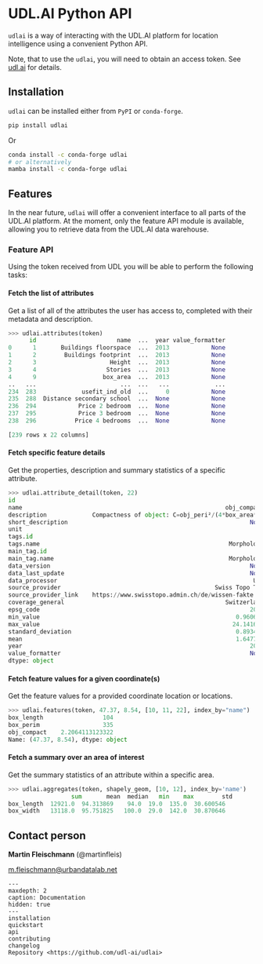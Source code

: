 # UDL.AI Python API

`udlai` is a way of interacting with the UDL.AI platform for location intelligence using a convenient Python API.

Note, that to use the `udlai`, you will need to obtain an access token. See [udl.ai](https://udl.ai) for details.

## Installation

`udlai` can be installed either from `PyPI` or `conda-forge`.

```sh
pip install udlai
```

Or

```sh
conda install -c conda-forge udlai
# or alternatively
mamba install -c conda-forge udlai
```

## Features

In the near future, `udlai` will offer a convenient interface to all parts of the UDL.AI platform. At the moment, only the feature API module is available, allowing you to retrieve data from the UDL.AI data warehouse.

### Feature API

Using the token received from UDL you will be able to perform the following tasks:

#### Fetch the list of attributes

Get a list of all of the attributes the user has access to, completed with their metadata and description.

```py
>>> udlai.attributes(token)
      id                       name  ...  year value_formatter
0      1       Buildings floorspace  ...  2013            None
1      2        Buildings footprint  ...  2013            None
2      3                     Height  ...  2013            None
3      4                    Stories  ...  2013            None
4      9                   box_area  ...  2013            None
..   ...                        ...  ...   ...             ...
234  283             usefit_ind_old  ...     0            None
235  288  Distance secondary school  ...  None            None
236  294            Price 2 bedroom  ...  None            None
237  295            Price 3 bedroom  ...  None            None
238  296           Price 4 bedrooms  ...  None            None

[239 rows x 22 columns]
```

#### Fetch specific feature details

Get the properties, description and summary statistics of a specific attribute.

```py
>>> udlai.attribute_detail(token, 22)
id                                                                     22
name                                                          obj_compact
description             Compactness of object: C=obj_peri²/(4*box_area*π)
short_description                                                    None
unit                                                                    -
tags.id                                                                 4
tags.name                                                      Morphology
main_tag.id                                                             4
main_tag.name                                                  Morphology
data_version                                                         None
data_last_update                                                     None
data_processor                                                        UDL
source_provider                                            Swiss Topo TLM
source_provider_link    https://www.swisstopo.admin.ch/de/wissen-fakte...
coverage_general                                              Switzerland
epsg_code                                                            2056
min_value                                                        0.960614
max_value                                                       24.141694
standard_deviation                                               0.893447
mean                                                             1.647733
year                                                                 2013
value_formatter                                                      None
dtype: object
```

#### Fetch feature values for a given coordinate(s)

Get the feature values for a provided coordinate location or locations.

```py
>>> udlai.features(token, 47.37, 8.54, [10, 11, 22], index_by="name")
box_length                 104
box_perim                  335
obj_compact    2.2064113123322
Name: (47.37, 8.54), dtype: object
```

#### Fetch a summary over an area of interest

Get the summary statistics of an attribute within a specific area.

```py
>>> udlai.aggregates(token, shapely_geom, [10, 12], index_by='name')
                  sum       mean  median   min    max        std
box_length  12921.0  94.313869    94.0  19.0  135.0  30.600546
box_width   13118.0  95.751825   100.0  29.0  142.0  30.870646
```

## Contact person

**Martin Fleischmann** (@martinfleis)

m.fleischmann@urbandatalab.net

```{toctree}
---
maxdepth: 2
caption: Documentation
hidden: true
---
installation
quickstart
api
contributing
changelog
Repository <https://github.com/udl-ai/udlai>
```
